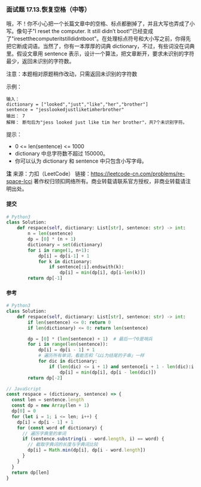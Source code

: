 ### 面试题 17.13.恢复空格（中等）

哦，不！你不小心把一个长篇文章中的空格、标点都删掉了，并且大写也弄成了小写。像句子"I reset the computer. It still didn’t boot!"已经变成了"iresetthecomputeritstilldidntboot"。在处理标点符号和大小写之前，你得先把它断成词语。当然了，你有一本厚厚的词典 dictionary，不过，有些词没在词典里。假设文章用 sentence 表示，设计一个算法，把文章断开，要求未识别的字符最少，返回未识别的字符数。

注意：本题相对原题稍作改动，只需返回未识别的字符数

示例：

```text
输入：
dictionary = ["looked","just","like","her","brother"]
sentence = "jesslookedjustliketimherbrother"
输出： 7
解释： 断句后为"jess looked just like tim her brother"，共7个未识别字符。
```

提示：

- 0 <= len(sentence) <= 1000
- dictionary 中总字符数不超过 150000。
- 你可以认为 dictionary 和 sentence 中只包含小写字母。

**注**
来源：力扣（LeetCode）
链接：https://leetcode-cn.com/problems/re-space-lcci
著作权归领扣网络所有。商业转载请联系官方授权，非商业转载请注明出处。

#### 提交

```py
# Python3
class Solution:
    def respace(self, dictionary: List[str], sentence: str) -> int:
        n = len(sentence)
        dp = [0] * (n + 1)
        dictionary = set(dictionary)
        for i in range(1, n+1):
            dp[i] = dp[i-1] + 1
            for k in dictionary:
                if sentence[:i].endswith(k):
                    dp[i] = min(dp[i], dp[i-len(k)])
        return dp[-1]
```

#### 参考

```py
# Python3
class Solution:
    def respace(self, dictionary: List[str], sentence: str) -> int:
        if len(sentence) <= 0: return 0
        if len(dictionary) <= 0: return len(sentence)

        dp = [0] * (len(sentence) + 1)  # 最后一个0是哨兵
        for i in range(len(sentence)):
            dp[i] = dp[i - 1] + 1
            # 遍历所有单词，看能否和「以i为结尾的子串」一样
            for dic in dictionary:
                if (len(dic) <= i + 1) and sentence[i + 1 - len(dic):i + 1] == dic:
                    dp[i] = min(dp[i], dp[i - len(dic)])
        return dp[-2]
```

```js
// JavaScript
const respace = (dictionary, sentence) => {
  const len = sentence.length
  const dp = new Array(len + 1)
  dp[0] = 0
  for (let i = 1; i <= len; i++) {
    dp[i] = dp[i - 1] + 1
    for (const word of dictionary) {
      // 遍历字典里的单词
      if (sentence.substring(i - word.length, i) == word) {
        // 截取字典词的长度与字典词比较
        dp[i] = Math.min(dp[i], dp[i - word.length])
      }
    }
  }
  return dp[len]
}
```
